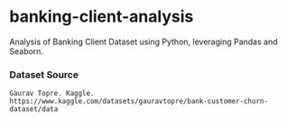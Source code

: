 # banking-client-analysis
Analysis of Banking Client Dataset using Python, leveraging Pandas and Seaborn.

### Dataset Source
`Gaurav Topre. Kaggle. https://www.kaggle.com/datasets/gauravtopre/bank-customer-churn-dataset/data`